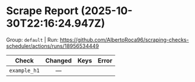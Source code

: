 # Scrape Report (2025-10-30T22:16:24.947Z)

Group: `default`  |  Run: https://github.com/AlbertoRoca96/scraping-checks-scheduler/actions/runs/18956534449

| Check | Changed | Keys | Error |
|---|:---:|:--|:--|
| `example_h1` | — |  |  |
